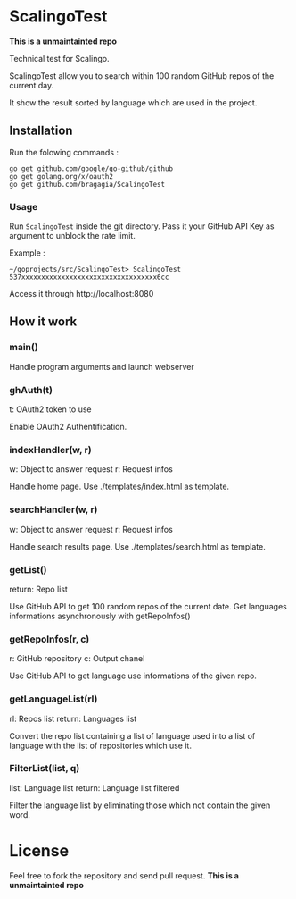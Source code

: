 # ScalingoTest
**This is a unmaintainted repo**

Technical test for Scalingo.

ScalingoTest allow you to search within 100 random GitHub repos of the current day.

It show the result sorted by language which are used in the project.

## Installation

Run the folowing commands :
```
go get github.com/google/go-github/github
go get golang.org/x/oauth2
go get github.com/bragagia/ScalingoTest
```

### Usage

Run `ScalingoTest` inside the git directory. Pass it your GitHub API Key as argument to unblock the rate limit.

Example :
```
~/goprojects/src/ScalingoTest> ScalingoTest 537xxxxxxxxxxxxxxxxxxxxxxxxxxxxxxxxxx6cc
```

Access it through http://localhost:8080

## How it work

### main()
Handle program arguments and launch webserver

### ghAuth(t)
t: OAuth2 token to use

Enable OAuth2 Authentification.

### indexHandler(w, r)
w: Object to answer request
r: Request infos

Handle home page. Use ./templates/index.html as template.

### searchHandler(w, r)
w: Object to answer request
r: Request infos

Handle search results page. Use ./templates/search.html as template.

### getList()
return: Repo list

Use GitHub API to get 100 random repos of the current date.
Get languages informations asynchronously with getRepoInfos()

### getRepoInfos(r, c)
r: GitHub repository
c: Output chanel

Use GitHub API to get language use informations of the given repo.

### getLanguageList(rl)
rl: Repos list
return: Languages list

Convert the repo list containing a list of language used into a list of language with the list of repositories which use it.

### FilterList(list, q)
list: Language list
return: Language list filtered

Filter the language list by eliminating those which not contain the given word.

# License
Feel free to fork the repository and send pull request.
**This is a unmaintainted repo**
